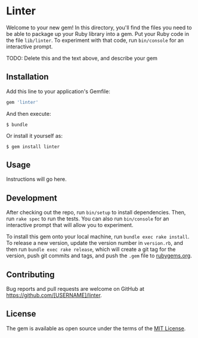 # Linter

Welcome to your new gem! In this directory, you'll find the files you need to be able to package up your Ruby library into a gem. Put your Ruby code in the file `lib/linter`. To experiment with that code, run `bin/console` for an interactive prompt.

TODO: Delete this and the text above, and describe your gem

## Installation

Add this line to your application's Gemfile:

```ruby
gem 'linter'
```

And then execute:

    $ bundle

Or install it yourself as:

    $ gem install linter

## Usage

Instructions will go here. 

## Development

After checking out the repo, run `bin/setup` to install dependencies. Then, run `rake spec` to run the tests. You can also run `bin/console` for an interactive prompt that will allow you to experiment.

To install this gem onto your local machine, run `bundle exec rake install`. To release a new version, update the version number in `version.rb`, and then run `bundle exec rake release`, which will create a git tag for the version, push git commits and tags, and push the `.gem` file to [rubygems.org](https://rubygems.org).

## Contributing

Bug reports and pull requests are welcome on GitHub at https://github.com/[USERNAME]/linter.

## License

The gem is available as open source under the terms of the [MIT License](https://opensource.org/licenses/MIT).
